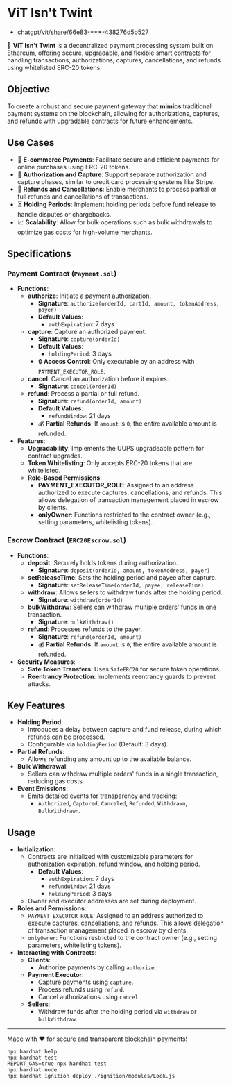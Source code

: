 # ViT Isn't Twint

* [chatgpt/vit/share/66e83-***-438276d5b527](https://chatgpt.com/share/66e835d0-d7fc-8010-8e45-438276d5b527)

🚀 **ViT Isn't Twint** is a decentralized payment processing system built on Ethereum, offering secure, upgradable, and flexible smart contracts for handling transactions, authorizations, captures, cancellations, and refunds using whitelisted ERC-20 tokens.

## Objective

To create a robust and secure payment gateway that **mimics** traditional payment systems on the blockchain, allowing for authorizations, captures, and refunds with upgradable contracts for future enhancements.

## Use Cases

- 🛒 **E-commerce Payments**: Facilitate secure and efficient payments for online purchases using ERC-20 tokens.
- 🔄 **Authorization and Capture**: Support separate authorization and capture phases, similar to credit card processing systems like Stripe.
- 💸 **Refunds and Cancellations**: Enable merchants to process partial or full refunds and cancellations of transactions.
- ⏳ **Holding Periods**: Implement holding periods before fund release to handle disputes or chargebacks.
- 📈 **Scalability**: Allow for bulk operations such as bulk withdrawals to optimize gas costs for high-volume merchants.

## Specifications

### **Payment Contract (`Payment.sol`)**

- **Functions**:
  - **authorize**: Initiate a payment authorization.
    - **Signature**: `authorize(orderId, cartId, amount, tokenAddress, payer)`
    - **Default Values**:
      - `authExpiration`: 7 days
  - **capture**: Capture an authorized payment.
    - **Signature**: `capture(orderId)`
    - **Default Values**:
      - `holdingPeriod`: 3 days
    - 🔒 **Access Control**: Only executable by an address with `PAYMENT_EXECUTOR_ROLE`.
  - **cancel**: Cancel an authorization before it expires.
    - **Signature**: `cancel(orderId)`
  - **refund**: Process a partial or full refund.
    - **Signature**: `refund(orderId, amount)`
    - **Default Values**:
      - `refundWindow`: 21 days
    - 💰 **Partial Refunds**: If `amount` is `0`, the entire available amount is refunded.
- **Features**:
  - **Upgradability**: Implements the UUPS upgradeable pattern for contract upgrades.
  - **Token Whitelisting**: Only accepts ERC-20 tokens that are whitelisted.
  - **Role-Based Permissions**:
    - **PAYMENT_EXECUTOR_ROLE**: Assigned to an address authorized to execute captures, cancellations, and refunds. This allows delegation of transaction management placed in escrow by clients.
    - **onlyOwner**: Functions restricted to the contract owner (e.g., setting parameters, whitelisting tokens).

### **Escrow Contract (`ERC20Escrow.sol`)**

- **Functions**:
  - **deposit**: Securely holds tokens during authorization.
    - **Signature**: `deposit(orderId, amount, tokenAddress, payer)`
  - **setReleaseTime**: Sets the holding period and payee after capture.
    - **Signature**: `setReleaseTime(orderId, payee, releaseTime)`
  - **withdraw**: Allows sellers to withdraw funds after the holding period.
    - **Signature**: `withdraw(orderId)`
  - **bulkWithdraw**: Sellers can withdraw multiple orders' funds in one transaction.
    - **Signature**: `bulkWithdraw()`
  - **refund**: Processes refunds to the payer.
    - **Signature**: `refund(orderId, amount)`
    - 💰 **Partial Refunds**: If `amount` is `0`, the entire available amount is refunded.
- **Security Measures**:
  - **Safe Token Transfers**: Uses `SafeERC20` for secure token operations.
  - **Reentrancy Protection**: Implements reentrancy guards to prevent attacks.

## Key Features

- **Holding Period**:
  - Introduces a delay between capture and fund release, during which refunds can be processed.
  - Configurable via `holdingPeriod` (Default: 3 days).
- **Partial Refunds**:
  - Allows refunding any amount up to the available balance.
- **Bulk Withdrawal**:
  - Sellers can withdraw multiple orders' funds in a single transaction, reducing gas costs.
- **Event Emissions**:
  - Emits detailed events for transparency and tracking:
    - `Authorized`, `Captured`, `Canceled`, `Refunded`, `Withdrawn`, `BulkWithdrawn`.

## Usage

- **Initialization**:
  - Contracts are initialized with customizable parameters for authorization expiration, refund window, and holding period.
    - **Default Values**:
      - `authExpiration`: 7 days
      - `refundWindow`: 21 days
      - `holdingPeriod`: 3 days
  - Owner and executor addresses are set during deployment.
- **Roles and Permissions**:
  - `PAYMENT_EXECUTOR_ROLE`: Assigned to an address authorized to execute captures, cancellations, and refunds. This allows delegation of transaction management placed in escrow by clients.
  - `onlyOwner`: Functions restricted to the contract owner (e.g., setting parameters, whitelisting tokens).
- **Interacting with Contracts**:
  - **Clients**:
    - Authorize payments by calling `authorize`.
  - **Payment Executor**:
    - Capture payments using `capture`.
    - Process refunds using `refund`.
    - Cancel authorizations using `cancel`.
  - **Sellers**:
    - Withdraw funds after the holding period via `withdraw` or `bulkWithdraw`.

---

Made with ❤️ for secure and transparent blockchain payments!


```shell
npx hardhat help
npx hardhat test
REPORT_GAS=true npx hardhat test
npx hardhat node
npx hardhat ignition deploy ./ignition/modules/Lock.js
```
